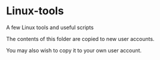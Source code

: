  
# Linux-tools 

A few Linux tools and useful scripts 



The contents of this folder are copied to new user accounts. 

You may also wish to copy it to your own user account.




